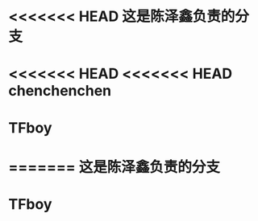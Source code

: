 <<<<<<< HEAD
这是陈泽鑫负责的分支
=======
<<<<<<< HEAD
<<<<<<< HEAD
chenchenchen
=======
# TFboy
=======
这是陈泽鑫负责的分支
=======
# TFboy

